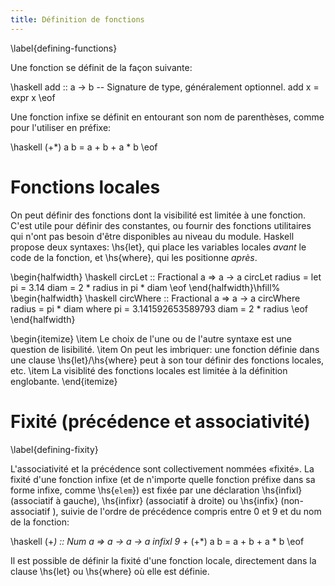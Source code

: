```yaml
---
title: Définition de fonctions
---
```

\label{defining-functions}

Une fonction se définit de la façon suivante:

\haskell
add :: a -> b  -- Signature de type, généralement optionnel.
add x = expr x
\eof

Une fonction infixe se définit en entourant son nom de parenthèses, comme pour l'utiliser en préfixe:

\haskell
(+*) a b = a + b + a * b
\eof

# Fonctions locales

On peut définir des fonctions dont la visibilité est limitée à une fonction. C'est utile pour définir des constantes, ou fournir des fonctions utilitaires qui n'ont pas besoin d'être disponibles au niveau du module. Haskell propose deux syntaxes: \hs{let}, qui place les variables locales *avant* le code de la fonction, et \hs{where},  qui les positionne *après*.

\begin{halfwidth}
\haskell
circLet :: Fractional a => a -> a
circLet radius = let pi   = 3.14
                     diam = 2 * radius
                 in pi * diam
\eof
\end{halfwidth}\hfill%
\begin{halfwidth}
	\haskell
circWhere :: Fractional a => a -> a
circWhere radius = pi * diam
    where pi   = 3.141592653589793
          diam = 2 * radius
	\eof
\end{halfwidth}

\begin{itemize}
\item Le choix de l'une ou de l'autre syntaxe est une question de lisibilité.
\item On peut les imbriquer: une fonction définie dans une clause \hs{let}/\hs{where} peut à son tour définir des fonctions locales, etc.
\item La visiblité des fonctions locales est limitée à la définition englobante.
\end{itemize}

# Fixité (précédence et associativité)
\label{defining-fixity}

L'associativité et la précédence sont collectivement nommées «fixité». La fixité d'une fonction infixe (et de n'importe quelle fonction préfixe dans sa forme infixe, comme \hs{`elem`}) est fixée par une déclaration \hs{infixl} (associatif à gauche), \hs{infixr} (associatif à droite) ou \hs{infix} (non-associatif
), suivie de l'ordre de précédence compris entre 0 et 9 et du nom de la fonction:

\haskell
(+*) :: Num a => a -> a -> a
infixl 9 +*
(+*) a b = a + b + a * b
\eof

Il est possible de définir la fixité d'une fonction locale, directement dans la clause \hs{let} ou \hs{where} où elle est définie.
